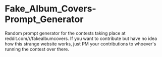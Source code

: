 # Fake_Album_Covers-Prompt_Generator
Random prompt generator for the contests taking place at reddit.com/r/fakealbumcovers.
If you want to contribute but have no idea how this strange website works, just PM your contributions to whoever's running the contest over there.
